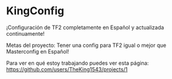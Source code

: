 # KingConfig
¡Configuración de TF2 completamente en Español y actualizada continuamente!

Metas del proyecto:
Tener una config para TF2 igual o mejor que Masterconfig en Español!

Para ver en qué estoy trabajando puedes ver esta página:
https://github.com/users/TheKing1543/projects/1
